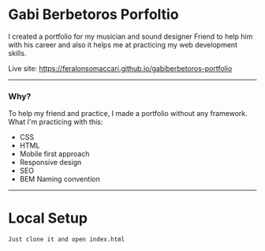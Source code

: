 # Gabi Berbetoros Porfoltio

I created a portfolio for my musician and sound designer Friend to help him with his career and also it helps me at practicing my web development skills.

Live site: https://feralonsomaccari.github.io/gabiberbetoros-portfolio

------
### Why?
To help my friend and practice, I made a portfolio without any framework.
What I'm practicing with this:

- CSS
- HTML
- Mobile first approach
- Responsive design
- SEO
- BEM Naming convention

------
# Local Setup

```sh
Just clone it and open index.html
```
